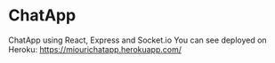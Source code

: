 # ChatApp
ChatApp using React, Express and Socket.io
You can see deployed on Heroku: https://miourichatapp.herokuapp.com/
